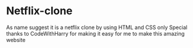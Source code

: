 # Netflix-clone
As name suggest it is a netflix clone by using HTML and CSS only 
Special thanks to CodeWithHarry for making it easy for me to make this amazing website
